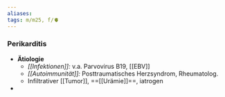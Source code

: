 ```yaml
---
aliases: 
tags: m/m25, f/🫀
---
```

### Perikarditis
- **Ätiologie**
	- *[[Infektionen]]:* v.a. Parvovirus B19, [[EBV]]
	- *[[Autoimmunität]]:* Posttraumatisches Herzsyndrom, Rheumatolog.
	- Infiltrativer [[Tumor]], ==[[Urämie]]==, iatrogen
- 